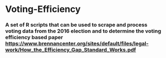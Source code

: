 ﻿# Voting-Efficiency
 
 ### A set of R scripts that can be used to scrape and process voting data from the 2016 election and to determine the voting efficiency based paper https://www.brennancenter.org/sites/default/files/legal-work/How_the_Efficiency_Gap_Standard_Works.pdf

